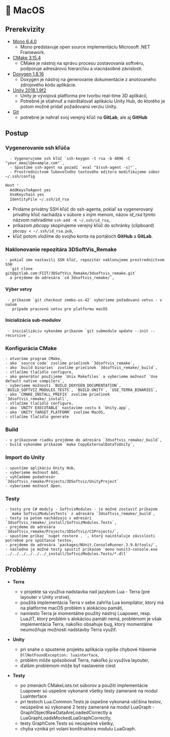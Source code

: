 # 🍎 MacOS

## Prerekvizity
- [Mono 6.4.0](https://download.mono-project.com/archive/6.4.0/macos-10-universal/MonoFramework-MDK-6.4.0.198.macos10.xamarin.universal.pkg)
    - Mono predstavuje open source implementáciu Microsoft .NET Framework.
- [CMake 3.15.4](https://github.com/Kitware/CMake/releases/download/v3.15.4/cmake-3.15.4-Darwin-x86_64.dmg)
    - CMake je nástroj na správu procesu zostavovania softvéru, podporuje adresárovú hierarchiu a viacnásobné závislosti.  
- [Doxygen 1.8.16](http://doxygen.nl/files/Doxygen-1.8.16.dmg)
    - Doxygen je nástroj na generovanie dokumentácie z anotovaného zdrojového kódu aplikácie.
- [Unity 2018.1.9f2](https://unity3d.com/get-unity/download)
    - Unity je vývojová platforma pre tvorbu real-time 3D aplikácií,
    - Potrebné je stiahnuť a nainštalovať aplikáciu Unity Hub, do ktorého je potom možné pridať požadovanú verziu Unity.  
- [Git](https://git-scm.com/download/mac)
    - potrebné je nahrať svoj verejný kľúč na **GitLab**, ale aj **GitHub**
## Postup
### Vygenerovanie ssh kľúča

      - Vygenerujeme ssh kľúč `ssh-keygen -t rsa -b 4096 -C "your_email@example.com"`,
      - Spustíme ssh-agent na pozadí `eval "$(ssh-agent -s)"`,
      - Prostredníctvom ľubovoľného textového editora modifikujeme súbor ~/.ssh/config
``` bash
Host *
  AddKeysToAgent yes
  UseKeychain yes
  IdentityFile ~/.ssh/id_rsa
```

   - Pridáme privátny SSH kľúč do ssh-agenta, pokiaľ sa vygenerovaný privátny
     kľúč nachádza v súbore s iným menom, názov *id_rsa* týmto názvom nahradíme
     `ssh-add -K ~/.ssh/id_rsa`,
   - príkazom *pbcopy* skopírujeme verejný kľúč do schránky (clipboard)
     `pbcopy < ~/.ssh/id_rsa.pub`,
   - kľúč potom vložíme do svojho konta na portáloch **GitHub** a **GitLab**.

### Naklonovanie repozitára 3DSoftVis_Remake

    - pokiaľ sme nastavili SSH kľúč, repozitár naklonujeme prostredníctvom SSH
      `git clone git@gitlab.com:FIIT/3DSoftVis_Remake/3dsoftvis_remake.git`
      a prejdeme do adresára `cd 3dsoftvis_remake/`,
    
#### Výber vetvy

     - príkazom `git checkout zemko-us-42` vyberieme požadovanú vetvu - v našom
       prípade pracovnú vetvu pre platformu macOS
     
#### Inicializácia sub-modulov

     - inicializáciu vykonáme príkazom `git submodule update --init --recursive`,

### Konfigurácia CMake

    - otvoríme program CMake,
    - ako `source code` zvolíme priečinok `3dsoftvis_remake`,
    - ako `build binaries` zvolíme priečinok `3dsoftvis_remake/_build`,
    - stlačíme tlačidlo configure,
    - ako generátor použijeme `Unix Makefiles` a vyberieme možnosť `Use default native compilers`,
    - vyberieme možnosti `BUILD_DOXYGEN_DOCUMENTATION`, `BUILD_SOFTVIZ_MODULES_TESTS`, `BUILD_UNITY`, `USE_TERRA_BINARIES`,
    - ako `CMAKE_INSTALL_PREFIX` zvolíme priečinok `3dsoftvis_remake/_install`,
    - stlačíme tlačidlo configure,
    - ako `UNITY EXECUTABLE` nastavíme cestu k `Unity.app`,
    - ako `UNITY_TARGET_PLATFORM` zvolíme MacOS,
    - stlačíme tlačidlo generate
    
### Build

    - v príkazovom riadku prejdeme do adresára `3dsoftvis_remake/_build`,
    - build vykonáme príkazom `make CopyExternalDataToUnity`,

### Import do Unity

    - spustíme aplikáciu Unity Hub,
    - vyberieme možnosť Add,  
    - vyhľadáme podadresár `3dsoftvis_remake/Projects/3DSoftviz/UnityProject`
    - vyberieme možnosť Open.

### Testy

    - testy pre C# moduly - SoftvisModules - je možné zostaviť príkazom
      `make SoftvizModulesTests` z adresára `3dsoftvis_remake/_build`,
    - testy sa potom nachádzajú v adresári `3dsoftvis_remake/_install/SoftvizModules.Tests`,
    - prejdeme do adresára `3dsoftvis_remake/Projects/3DSoftviz/CSProjects/`,
    - spustíme príkaz `nuget restore . `, ktorý nainštaluje závislosti potrebné pre spúšťanie testov,
    - prejdeme do adresára `packages/NUnit.ConsoleRunner.3.9.0/tools/`,
    - následne je možné testy spustiť príkazom `mono nunit3-console.exe ../../../../../../_install/SoftvizModules.Tests/*.dll`
    
## Problémy
- **Terra**

     - v projekte sa využíva nadstavba nad jazykom Lua - Terra (pre layouter v Unity vrstve),
     - použitá implementácia Terra v sebe zahŕňa Lua kompilátor, ktorý má na platforme macOS problém s alokáciou pamäti,
     - namiesto Terra je momentálne použitý nástroj Luapower, resp. LuaJIT,
       ktorý problém s alokáciou pamäti nemá, problémom je však implementácia Terra,
       nakoľko obsahuje bug, ktorý momentálne neumožňuje možnosti nadstavby Terra využiť.
  
- **Unity**

     - pri snahe o spustenie projektu aplikácia vypíše chybové hlásenie `DllNotFoundException: luainterface`,
     - problém môže spôsobovať Terra, nakoľko ju využíva layouter,
     - ďalším problémom môže byť nastavenie ciest
  
- **Testy**

     - po zmenách CMakeLists.txt súborov a použití implementácie Luapower
       sú uspešne vykonané všetky testy zamerané na modul LuaInterface
     - pri testoch Lua.Common.Tests je úspešne vykonaná väčšina testov,
       neúspešne sú vykonané 2 testy zamerané na modul LuaGraph -
       GraphObjectRawDataAreLoadedCorrectly a LuaGraphLoadsMockedLuaGraphCorrectly,
     - testy GraphCore.Tests sú neúspešné všetky,
     - chyba vzniká pri volaní konštruktora modulu LuaGraph.
